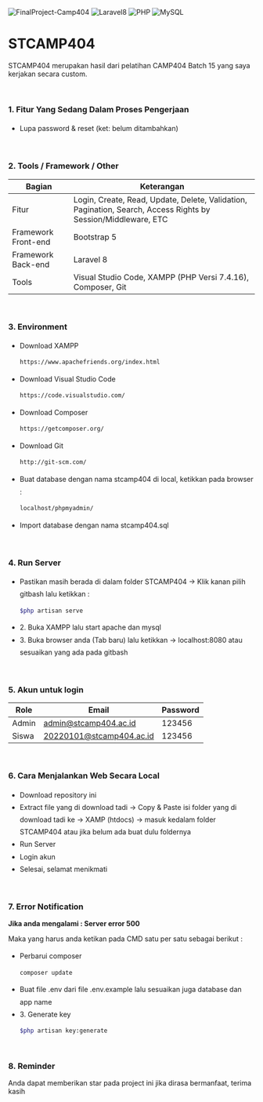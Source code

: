 ![FinalProject-Camp404](https://img.shields.io/badge/FinalProject-Camp404-blue?logo=github&color=%23F7DF1E)
![Laravel8](https://img.shields.io/badge/-Laravel8-white?style=flat&logo=laravel)
![PHP](https://img.shields.io/badge/-PHP-grey.svg?&logo=PHP&logoColor=white)
![MySQL](https://img.shields.io/badge/-MySQL-blue.svg?style=flat&logo=mysql&logoColor=white)

# STCAMP404
<p>STCAMP404 merupakan hasil dari pelatihan CAMP404 Batch 15 yang saya kerjakan secara custom.</p>

<br>

### 1. Fitur Yang Sedang Dalam Proses Pengerjaan
<ul style="line-height:180%" style="list-style-type:square;">
  <li>Lupa password & reset (ket: belum ditambahkan)</li>
</ul>

<br>

### 2. Tools / Framework / Other
| Bagian | Keterangan |
| --- | --- |
| Fitur | Login, Create, Read, Update, Delete, Validation, Pagination, Search, Access Rights by Session/Middleware, ETC |
| Framework Front-end | Bootstrap 5 |
| Framework Back-end | Laravel 8 |
| Tools | Visual Studio Code, XAMPP (PHP Versi 7.4.16), Composer, Git |

<br>

### 3. Environment
<ul style="line-height:180%" style="list-style-type:square;">
<li>Download XAMPP</li>

```bash
https://www.apachefriends.org/index.html
```

<li>Download Visual Studio Code</li>

```bash
https://code.visualstudio.com/
```

<li>Download Composer</li>

```bash
https://getcomposer.org/
```

<li>Download Git</li>

```bash
http://git-scm.com/
```

<li>Buat database dengan nama stcamp404 di local, ketikkan pada browser :</li>

```bash
localhost/phpmyadmin/
```

<li>Import database dengan nama stcamp404.sql</li>
</ul><br>

### 4. Run Server
<ul style="line-height:180%" style="list-style-type:square;">
<li>Pastikan masih berada di dalam folder STCAMP404 -> Klik kanan pilih gitbash lalu ketikkan :</li>

```bash
$php artisan serve
```

<li>2. Buka XAMPP lalu start apache dan mysql</li>
<li>3. Buka browser anda (Tab baru) lalu ketikkan -> localhost:8080 atau sesuaikan yang ada pada gitbash</li>
</ul><br>

### 5. Akun untuk login
| Role | Email | Password |
| --- | --- | --- |
| Admin | admin@stcamp404.ac.id | 123456 |
| Siswa | 20220101@stcamp404.ac.id | 123456 |

<br>

### 6. Cara Menjalankan Web Secara Local
<ul style="line-height:180%" style="list-style-type:square;">
<li>Download repository ini</li>
<li>Extract file yang di download tadi -> Copy & Paste isi folder yang di download tadi ke -> XAMP (htdocs) -> masuk kedalam folder STCAMP404 atau jika belum ada buat dulu foldernya</li>
<li>Run Server</li>
<li>Login akun</li>
<li>Selesai, selamat menikmati</li>
</ul><br>

### 7. Error Notification
<strong>Jika anda mengalami : Server error 500</strong>

<p>Maka yang harus anda ketikan pada CMD satu per satu sebagai berikut :</p>
<ul style="line-height:180%" style="list-style-type:square;">
<li>Perbarui composer</li>

```bash
composer update
```

<li>Buat file .env dari file .env.example lalu sesuaikan juga database dan app name</li>
<li>3. Generate key</li>

```bash
$php artisan key:generate
```

</ul><br>

### 8. Reminder
<p>Anda dapat memberikan star pada project ini jika dirasa bermanfaat, terima kasih</p>
